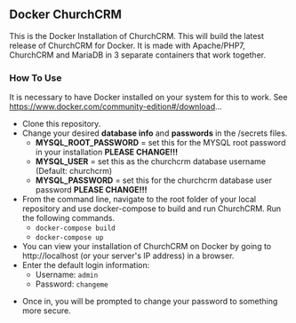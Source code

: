 ## Docker ChurchCRM

This is the Docker Installation of ChurchCRM. This will build the latest release of ChurchCRM for Docker. It is made with Apache/PHP7, ChurchCRM and MariaDB in 3 separate containers that work together.

### How To Use

It is necessary to have Docker installed on your system for this to work. See https://www.docker.com/community-edition#/download...

* Clone this repository.
* Change your desired **database info** and **passwords** in the /secrets files.
    - **MYSQL_ROOT_PASSWORD** = set this for the MYSQL root password in your installation **PLEASE CHANGE!!!**
    - **MYSQL_USER** = set this as the churchcrm database username (Default: churchcrm)
    - **MYSQL_PASSWORD** = set this for the churchcrm database user password **PLEASE CHANGE!!!**
* From the command line, navigate to the root folder of your local repository and use docker-compose to build and run ChurchCRM. Run the following commands.
    - `docker-compose build`
    - `docker-compose up`
* You can view your installation of ChurchCRM on Docker by going to http://localhost (or your server's IP address) in a browser.
* Enter the default login information:
    - Username: `admin`
    - Password: `changeme`
- Once in, you will be prompted to change your password to something more secure.
